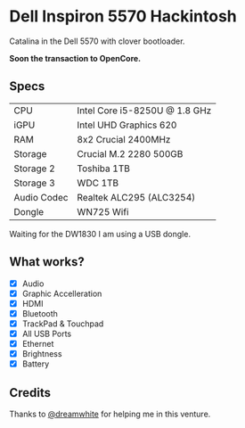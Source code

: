 # Dell Inspiron 5570 Hackintosh

Catalina in the Dell 5570 with clover bootloader.

**Soon the transaction to OpenCore.**

## **Specs**

<table><tbody><tr><td>CPU</td><td>Intel Core i5-8250U @ 1.8 GHz</td></tr><tr><td>iGPU</td><td>Intel UHD Graphics 620</td></tr><tr><td>RAM</td><td>8x2 Crucial 2400MHz</td></tr><tr><td>Storage</td><td>Crucial M.2 2280 500GB</td></tr><tr><td>Storage 2</td><td>Toshiba 1TB</td></tr><tr><td>Storage 3</td><td>WDC 1TB</td></tr><tr><td>Audio Codec</td><td>Realtek ALC295 (ALC3254)</td></tr><tr><td>Dongle</td><td>WN725 Wifi</td></tr></tbody></table>

Waiting for the DW1830 I am using a USB dongle.

## What works?

*   [x] Audio
*   [x] Graphic Accelleration
*   [x] HDMI
*   [x] Bluetooth
*   [x] TrackPad & Touchpad
*   [x] All USB Ports
*   [x] Ethernet
*   [x] Brightness
*   [x] Battery

## Credits

Thanks to [@dreamwhite](https://github.com/dreamwhite/) for helping me in this venture.

